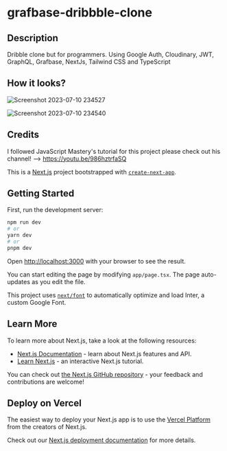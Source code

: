# grafbase-dribbble-clone

## Description

Dribble clone but for programmers. Using Google Auth, Cloudinary, JWT, GraphQL, Grafbase, NextJs, Tailwind CSS and TypeScript

## How it looks?

![Screenshot 2023-07-10 234527](https://github.com/fvdime/grafbase-dribbble-clone/assets/73942727/82f7d3c7-9242-4855-8ce7-8f60acf1d40d)

![Screenshot 2023-07-10 234540](https://github.com/fvdime/grafbase-dribbble-clone/assets/73942727/242e2c73-9dd2-4001-90f6-734e4f2dddc8)



## Credits

I followed JavaScript Mastery's tutorial for this project please check out his channel! --> https://youtu.be/986hztrfaSQ


This is a [Next.js](https://nextjs.org/) project bootstrapped with [`create-next-app`](https://github.com/vercel/next.js/tree/canary/packages/create-next-app).

## Getting Started

First, run the development server:

```bash
npm run dev
# or
yarn dev
# or
pnpm dev
```

Open [http://localhost:3000](http://localhost:3000) with your browser to see the result.

You can start editing the page by modifying `app/page.tsx`. The page auto-updates as you edit the file.

This project uses [`next/font`](https://nextjs.org/docs/basic-features/font-optimization) to automatically optimize and load Inter, a custom Google Font.

## Learn More

To learn more about Next.js, take a look at the following resources:

- [Next.js Documentation](https://nextjs.org/docs) - learn about Next.js features and API.
- [Learn Next.js](https://nextjs.org/learn) - an interactive Next.js tutorial.

You can check out [the Next.js GitHub repository](https://github.com/vercel/next.js/) - your feedback and contributions are welcome!

## Deploy on Vercel

The easiest way to deploy your Next.js app is to use the [Vercel Platform](https://vercel.com/new?utm_medium=default-template&filter=next.js&utm_source=create-next-app&utm_campaign=create-next-app-readme) from the creators of Next.js.

Check out our [Next.js deployment documentation](https://nextjs.org/docs/deployment) for more details.
